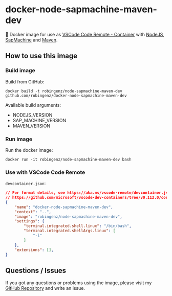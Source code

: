 # docker-node-sapmachine-maven-dev

🐳 Docker image for use as [VSCode Code Remote - Container](https://code.visualstudio.com/docs/remote/containers) with [NodeJS](https://nodejs.org/), [SapMachine](https://sap.github.io/SapMachine/) and [Maven](https://maven.apache.org/). 

## How to use this image

<!-- ### Pull image

Pull from Docker Registry:  
`docker pull robingenz/node-sapmachine-maven-dev` -->

### Build image

Build from GitHub:  
```
docker build -t robingenz/node-sapmachine-maven-dev github.com/robingenz/docker-node-sapmachine-maven-dev
```

Available build arguments:  

- NODEJS_VERSION
- SAP_MACHINE_VERSION
- MAVEN_VERSION

### Run image

Run the docker image:  
```
docker run -it robingenz/node-sapmachine-maven-dev bash
```

### Use with VSCode Code Remote

`devcontainer.json`:  

```json
// For format details, see https://aka.ms/vscode-remote/devcontainer.json or this file's README at:
// https://github.com/microsoft/vscode-dev-containers/tree/v0.112.0/containers/docker-existing-dockerfile
{
    "name": "docker-node-sapmachine-maven-dev",
    "context": "..",
    "image": "robingenz/node-sapmachine-maven-dev",
    "settings": {
        "terminal.integrated.shell.linux": "/bin/bash",
        "terminal.integrated.shellArgs.linux": [
            "-l"
        ]
    },
    "extensions": [],
}
```

## Questions / Issues

If you got any questions or problems using the image, please visit my [GitHub Repository](https://github.com/robingenz/docker-node-sapmachine-maven-dev) and write an issue.
